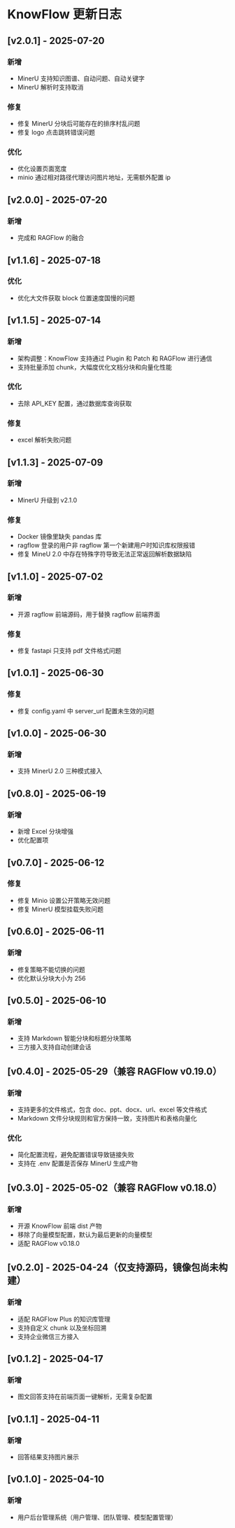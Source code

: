 # KnowFlow 更新日志


## [v2.0.1] - 2025-07-20

### 新增
- MinerU 支持知识图谱、自动问题、自动关键字
- MinerU 解析时支持取消

### 修复
- 修复 MinerU 分块后可能存在的排序村乱问题
- 修复 logo 点击跳转错误问题

### 优化
- 优化设置页面宽度
- minio 通过相对路径代理访问图片地址，无需额外配置 ip


## [v2.0.0] - 2025-07-20

### 新增
- 完成和 RAGFlow 的融合


## [v1.1.6] - 2025-07-18

### 优化
- 优化大文件获取 block 位置速度国慢的问题


## [v1.1.5] - 2025-07-14

### 新增
- 架构调整：KnowFlow 支持通过 Plugin 和 Patch 和 RAGFlow 进行通信
- 支持批量添加 chunk，大幅度优化文档分块和向量化性能


### 优化
- 去除 API_KEY 配置，通过数据库查询获取


### 修复
- excel 解析失败问题



## [v1.1.3] - 2025-07-09

### 新增
- MinerU 升级到 v2.1.0

### 修复
- Docker 镜像里缺失 pandas 库
- ragflow 登录的用户非 ragflow 第一个新建用户时知识库权限报错
- 修复 MineU 2.0 中存在特殊字符导致无法正常返回解析数据缺陷


## [v1.1.0] - 2025-07-02

### 新增
- 开源 ragflow 前端源码，用于替换 ragflow 前端界面

### 修复
- 修复 fastapi 只支持 pdf 文件格式问题



## [v1.0.1] - 2025-06-30

### 修复
- 修复 config.yaml 中 server_url 配置未生效的问题


## [v1.0.0] - 2025-06-30

### 新增
- 支持 MinerU 2.0 三种模式接入


## [v0.8.0] - 2025-06-19

### 新增
- 新增 Excel 分块增强
- 优化配置项

## [v0.7.0] - 2025-06-12

### 修复
- 修复 Minio 设置公开策略无效问题
- 修复 MinerU 模型挂载失败问题

## [v0.6.0] - 2025-06-11

### 新增
- 修复策略不能切换的问题
- 优化默认分块大小为 256


## [v0.5.0] - 2025-06-10

### 新增
- 支持 Markdown 智能分块和标题分块策略
- 三方接入支持自动创建会话

## [v0.4.0] - 2025-05-29（兼容 RAGFlow v0.19.0）
### 新增
- 支持更多的文件格式，包含 doc、ppt、docx、url、excel 等文件格式
- Markdown 文件分块规则和官方保持一致，支持图片和表格向量化

### 优化
- 简化配置流程，避免配置错误导致链接失败
- 支持在 .env 配置是否保存 MinerU 生成产物


## [v0.3.0] - 2025-05-02（兼容 RAGFlow v0.18.0）
### 新增
- 开源 KnowFlow 前端 dist 产物
- 移除了向量模型配置，默认为最后更新的向量模型
- 适配 RAGFlow v0.18.0


## [v0.2.0] - 2025-04-24（仅支持源码，镜像包尚未构建）
### 新增
- 适配 RAGFlow Plus 的知识库管理
- 支持自定义 chunk 以及坐标回溯
- 支持企业微信三方接入


## [v0.1.2] - 2025-04-17
### 新增
- 图文回答支持在前端页面一键解析，无需复杂配置

## [v0.1.1] - 2025-04-11
### 新增
- 回答结果支持图片展示

## [v0.1.0] - 2025-04-10
### 新增
- 用户后台管理系统（用户管理、团队管理、模型配置管理）
